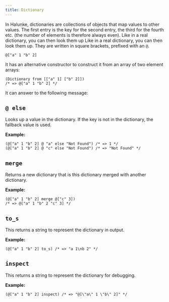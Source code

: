 ```yaml
---
title: Dictionary
---
```


In Halunke, dictionaries are collections of objects that map values
to other values. The first entry is the key for the second entry,
the third for the fourth etc. (the number of elements is therefore
always even). Like in a real dictionary, you can then look them up
Like in a real dictionary, you can then look them up. They are
written in square brackets, prefixed with an `@`.

```
@["a" 1 "b" 2]
```

It has an alternative constructor to construct it from an array of
two element arrays:

```
(Dictionary from [["a" 1] ["b" 2]])
/* => @["a" 1 "b" 2] */
```

It can answer to the following message:

## `@ else`

Looks up a value in the dictionary. If the key is not in the
dictionary, the fallback value is used.

**Example:**

```
(@["a" 1 "b" 2] @ "a" else "Not Found") /* => 1 */
(@["a" 1 "b" 2] @ "c" else "Not Found") /* => "Not Found" */
```

## `merge`

Returns a new dictionary that is this dictionary merged with
another dictionary.

**Example:**

```
(@["a" 1 "b" 2] merge @["c" 3])
/* => @["a" 1 "b" 2 "c" 3] */
```

## `to_s`

This returns a string to represent the dictionary in output.

**Example:**

```
(@["a" 1 "b" 2] to_s) /* => "a 1\nb 2" */
```

## `inspect`

This returns a string to represent the dictionary for debugging.

**Example:**

```
(@["a" 1 "b" 2] inspect) /* => "@[\"a\" 1 \"b\" 2]" */
```
